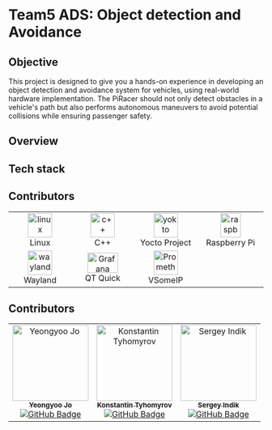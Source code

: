 # Team5 ADS: Object detection and Avoidance
## Objective
This project is designed to give you a hands-on experience in developing an object detection and avoidance system for vehicles, using real-world hardware implementation. The PiRacer should not only detect obstacles in a vehicle's path but also performs autonomous maneuvers to avoid potential collisions while ensuring passenger safety.

## Overview

## Tech stack

## Contributors

<table align="center">
  <tr>
    <td align="center" width="140px">
      <a href="https://www.linux.org/">
        <img src="https://www.kernel.org/theme/images/logos/tux.png" width="48" height="48" alt="linux" />
      </a>
      <br />Linux
    </td>
    <td align="center" width="140px">
      <a href="https://isocpp.org/">
        <img src="https://isocpp.org/assets/images/cpp_logo.png" width="48" height="48" alt="c++" />
      </a>
      <br />C++
    </td>
    <td align="center" width="140px">
      <a href="https://www.yoctoproject.org/">
        <img src="https://www.yoctoproject.org/wp-content/uploads/sites/32/2023/09/YoctoProject_Logo_RGB_White_small.svg" width="48" height="48" alt="yokto" />
      </a>
      <br />Yocto Project
    </td>
    <td align="center" width="140px">
      <a href="https://www.raspberrypi.com/">
        <img src="https://upload.wikimedia.org/wikipedia/de/thumb/c/cb/Raspberry_Pi_Logo.svg/1200px-Raspberry_Pi_Logo.svg.png" width="40" height="48" alt="raspberrypi" />
      </a>
      <br />Raspberry Pi
    </td>
  </tr>
  <tr>
    <td align="center" width="140px">
      <a href="https://wayland.freedesktop.org/">
        <img src="https://wayland.freedesktop.org/wayland.png" width="48" height="48" alt="wayland" />
      </a>
      <br />Wayland
    </td>
    <td align="center" width="140px">
      <a href="https://www.qt.io/">
        <img src="https://www.qt.io/hubfs/Qt-logo-neon-small.png" width="60" height="40" alt="Grafana" />
      </a>
      <br />QT Quick
    </td>
    <td align="center" width="140px">
      <a href="https://github.com/COVESA/vsomeip">
        <img src="https://covesa.global/wp-content/uploads/2024/04/VSOMEIP-1.png" width="48" height="48" alt="Prometheus" />
      </a>
      <br />VSomeIP
    </td>
  </tr>
</table>


## Contributors

<center>
<table align="center">
  <tr>
    <td align="center">
      <a href="https://github.com/jo49973477>">
        <img src="https://github.com/jo49973477.png" width="150px;" alt="Yeongyoo Jo"/>
        <br />
        <sub><b>Yeongyoo Jo</b></sub>
      </a>
      <br />
      <a href="https://github.com/jo49973477"><img src="https://img.shields.io/badge/GitHub-jo49973477-blue?logo=github" alt="GitHub Badge" /></a>
      <br />
    </td>
    <td align="center">
      <a href="https://github.com/isragogreen">
        <img src="https://github.com/isragogreen.png" width="150px;" alt="Konstantin Tyhomyrov"/>
        <br />
        <sub><b>Konstantin Tyhomyrov</b></sub>
      </a>
      <br />
      <a href="https://github.com/isragogreen"><img src="https://img.shields.io/badge/GitHub-isragogreen-blue?logo=github" alt="GitHub Badge" /></a>
      <br />
    </td>
    <td align="center">
      <a href="https://github.com/indiks">
        <img src="https://github.com/indiks.png" width="150px;" alt="Sergey Indik"/>
        <br />
        <sub><b>Sergey Indik</b></sub>
      </a>
      <br />
      <a href="https://github.com/indiks"><img src="https://img.shields.io/badge/GitHub-indiks-blue?logo=github" alt="GitHub Badge" /></a>
      <br />
    </td>
  </tr>
</table>
